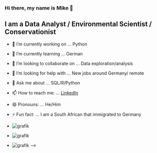 
### Hi there, my name is Mike 👋
## I am a Data Analyst / Environmental Scientist / Conservationist

- 🔭 I’m currently working on ... Python
- 🌱 I’m currently learning ... German 
- 👯 I’m looking to collaborate on ... Data exploration/analysis
- 🤔 I’m looking for help with ... New jobs around Germany/ remote
- 💬 Ask me about ... SQL/R/Python
- 📫 How to reach me: ... [Linkedln](https://www.linkedin.com/in/mike-bester-0884a8187/)
- 😄 Pronouns: ... He/Him
- ⚡ Fun fact: ... I am a South African that immigrated to Germany

- ![grafik](https://github.com/WhiteShark911/WhiteShark911/assets/121133689/dbdde3f8-b03e-4487-a584-7649a363092c)
- ![grafik](https://github.com/WhiteShark911/WhiteShark911/assets/121133689/5f41d67d-c78a-4947-adc5-5de71cad73d7)
- ![grafik](https://github.com/WhiteShark911/WhiteShark911/assets/121133689/972a69e4-2c1f-40eb-a7c1-dbf59a94e82a)
-->

